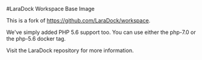 #LaraDock Workspace Base Image

This is a fork of https://github.com/LaraDock/workspace.

We've simply added PHP 5.6 support too. You can use either the php-7.0 or the php-5.6 docker tag.

Visit the LaraDock repository for more information.

